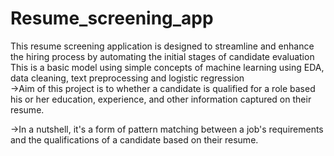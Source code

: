 # Resume_screening_app
This resume screening application is designed to streamline and enhance the hiring process by automating the initial stages of candidate evaluation
This is a basic model using simple concepts of machine learning using EDA, data cleaning, text preprocessing and logistic regression  
->Aim of this project is to whether a candidate is qualified for a role based his or her education, experience, and other information captured on their resume.


->In a nutshell, it's a form of pattern matching between a job's requirements and the qualifications of a candidate based on their resume.
